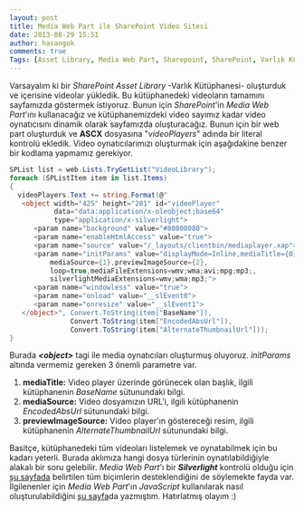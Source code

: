 ```yaml
---
layout: post
title: Media Web Part ile SharePoint Video Sitesi
date: 2013-08-29 15:51
author: hasangok
comments: true
Tags: [Asset Library, Media Web Part, Sharepoint, SharePoint, Varlık Kütüphanesi]
---
```

Varsayalım ki bir *SharePoint Asset Library* -Varlık Kütüphanesi- oluşturduk ve içerisine videolar yükledik. Bu kütüphanedeki videoların tamamını sayfamızda göstermek istiyoruz. Bunun için *SharePoint*'in *Media Web Part*'ını kullanacağız ve kütüphanemizdeki video sayımız kadar video oynatıcısını dinamik olarak sayfamızda oluşturacağız. Bunun için bir web part oluşturduk ve **ASCX** dosyasına "*videoPlayers*" adında bir literal kontrolü ekledik. Video oynatıcılarımızı oluşturmak için aşağıdakine benzer bir kodlama yapmamız gerekiyor.

```csharp
SPList list = web.Lists.TryGetList("VideoLibrary");
foreach (SPListItem item in list.Items)
{
  videoPlayers.Text += string.Format(@"
   <object width="425" height="281" id="videoPlayer"
           data="data:application/x-oleobject;base64"
           type="application/x-silverlight">
      <param name="background" value="#80808080">
      <param name="enableHtmlAccess" value="true">
      <param name="source" value="/_layouts/clientbin/mediaplayer.xap">
      <param name="initParams" value="displayMode=Inline,mediaTitle={0},
          mediaSource={1},previewImageSource={2},
          loop=true,mediaFileExtensions=wmv;wma;avi;mpg;mp3;,
          silverlightMediaExtensions=wmv;wma;mp3;">
      <param name="windowless" value="true">
      <param name="onload" value="__slEvent0">
      <param name="onresize" value="__slEvent1">
   </object>", Convert.ToString(item["BaseName"]),
               Convert.ToString(item["EncodedAbsUrl"]),
               Convert.ToString(item["AlternateThumbnailUrl"]));
}
```

Burada ***&lt;object&gt;*** tagi ile media oynatıcıları oluşturmuş oluyoruz. *initParams* altında vermemiz gereken 3 önemli parametre var.

1. **mediaTitle:** Video player üzerinde görünecek olan başlık, ilgili kütüphanenin *BaseName* sütunundaki bilgi.
2. **mediaSource:** Video dosyamızın URL'i, ilgili kütüphanenin *EncodedAbsUrl* sütunundaki bilgi.
3. **previewImageSource:** Video player'ın göstereceği resim, ilgili kütüphanenin *AlternateThumbnailUrl* sütunundaki bilgi.

Basitçe, kütüphanedeki tüm videoları listelemek ve oynatabilmek için bu kadarı yeterli. Burada aklımıza hangi dosya türlerinin oynatılabildiğiyle alakalı bir soru gelebilir. *Media Web Part*'ı bir ***Silverlight*** kontrolü olduğu için [şu sayfada](http://msdn.microsoft.com/en-us/library/cc189080(VS.95).aspx) belirtilen tüm biçimlerin desteklendiğini de söylemekte fayda var.
İlgilenenler için *Media Web Part*'ın *JavaScript* kullanılarak nasıl oluşturulabildiğini <a title="SharePoint Media Web Part ile Video Oynatmak" href="http://www.hasangok.com.tr/109/sharepoint-media-web-part-ile-video-oynatmak.html">şu sayfa</a>da yazmıştım. Hatırlatmış olayım :)
